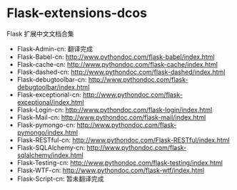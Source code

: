 
Flask-extensions-dcos
========================

Flask 扩展中文文档合集

* Flask-Admin-cn: 翻译完成
* Flask-Babel-cn: http://www.pythondoc.com/flask-babel/index.html
* Flask-cache-cn: http://www.pythondoc.com/flask-cache/index.html
* Flask-dashed-cn: http://www.pythondoc.com/flask-dashed/index.html
* Flask-debugtoolbar-cn: http://www.pythondoc.com/flask-debugtoolbar/index.html
* Flask-exceptional-cn: http://www.pythondoc.com/flask-exceptional/index.html
* Flask-Login-cn: http://www.pythondoc.com/flask-login/index.html
* Flask-Mail-cn: http://www.pythondoc.com/flask-mail/index.html
* Flask-pymongo-cn: http://www.pythondoc.com/flask-pymongo/index.html
* Flask-RESTful-cn: http://www.pythondoc.com/Flask-RESTful/index.html
* Flask-SQLAlchemy-cn: http://www.pythondoc.com/flask-sqlalchemy/index.html
* Flask-Testing-cn: http://www.pythondoc.com/flask-testing/index.html
* Flask-WTF-cn: http://www.pythondoc.com/flask-wtf/index.html
* Flask-Script-cn: 暂未翻译完成

